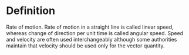 # Definition

Rate of motion. Rate of motion in a straight line is called linear
speed, whereas change of direction per unit time is called angular
speed. Speed and velocity are often used interchangeably although some
authorities maintain that velocity should be used only for the vector
quantity.

